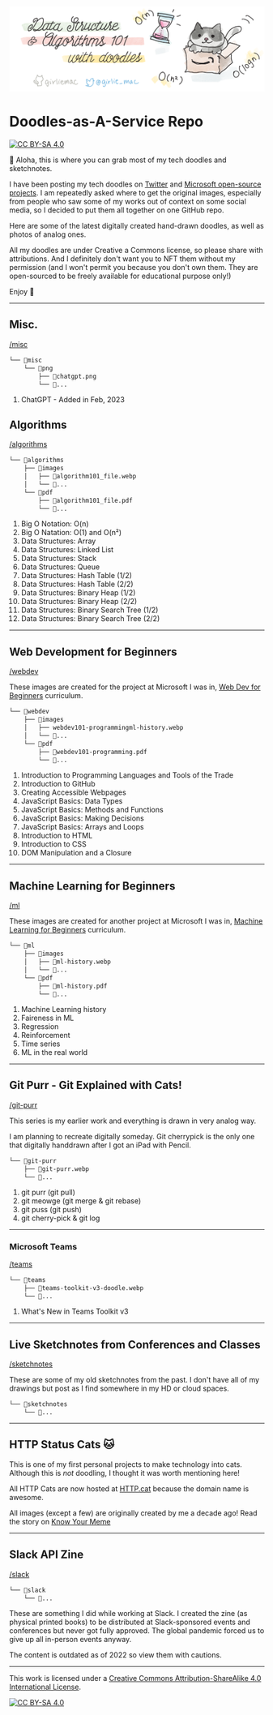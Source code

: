 
![header image](header.png)

# Doodles-as-A-Service Repo

[![CC BY-SA 4.0][cc-by-sa-shield]][cc-by-sa]

👋 Aloha, this is where you can grab most of my tech doodles and sketchnotes.

I have been posting my tech doodles on [Twitter](https://twitter.com/girlie_mac) and [Microsoft open-source projects](https://github.com/microsoft/). I am repeatedly asked where to get the original images, especially from people who saw some of my works out of context on some social media, so I decided to put them all together on one GitHub repo.

Here are some of the latest digitally created hand-drawn doodles, as well as photos of analog ones.

All my doodles are under Creative a Commons license, so please share with attributions. And I definitely don't want you to NFT them without my permission (and I won't permit you because you don't own them. They are open-sourced to be freely available for educational purpose only!)

Enjoy 🌺

---
## Misc.
[/misc](/misc)

```
└── 📁misc
    └── 📁png
        ├── 📄chatgpt.png
        └── 📄...
```
1. ChatGPT - Added in Feb, 2023


## Algorithms
[/algorithms](/algorithms)

```
└── 📁algorithms
    ├── 📁images
    │   ├── 📄algorithm101_file.webp
    │   └── 📄...
    └── 📁pdf
        ├── 📄algorithm101_file.pdf
        └── 📄...
```
1. Big O Notation: O(n)
2. Big O Natation: O(1) and O(n²)
3. Data Structures: Array
4. Data Structures: Linked List
5. Data Structures: Stack
6. Data Structures: Queue
7. Data Structures: Hash Table (1/2)
8. Data Structures: Hash Table (2/2)
9. Data Structures: Binary Heap (1/2)
10. Data Structures: Binary Heap (2/2)
11. Data Structures: Binary Search Tree (1/2)
12. Data Structures: Binary Search Tree (2/2)

---

## Web Development for Beginners
[/webdev](/webdev)

These images are created for the project at Microsoft I was in, [Web Dev for Beginners](https://github.com/microsoft/Web-Dev-For-Beginners)
curriculum. 

```
└── 📁webdev
    ├── 📁images
    │   ├── webdev101-programmingml-history.webp
    │   └── 📄...
    └── 📁pdf
        ├── 📄webdev101-programming.pdf
        └── 📄...
```

1. Introduction to Programming Languages and Tools of the Trade 
2. Introduction to GitHub
3. Creating Accessible Webpages
4. JavaScript Basics: Data Types
5. JavaScript Basics: Methods and Functions
6. JavaScript Basics: Making Decisions
7. JavaScript Basics: Arrays and Loops
8. Introduction to HTML
9. Introduction to CSS
10. DOM Manipulation and a Closure

---

## Machine Learning for Beginners
[/ml](/ml)

These images are created for another project at Microsoft I was in, [Machine Learning for Beginners](https://github.com/microsoft/ML-For-Beginners)
curriculum. 

```
└── 📁ml
    ├── 📁images
    │   ├── 📄ml-history.webp
    │   └── 📄...
    └── 📁pdf
        ├── 📄ml-history.pdf
        └── 📄...
```

1. Machine Learning history
1. Faireness in ML
1. Regression
1. Reinforcement
1. Time series
1. ML in the real world

---

## Git Purr - Git Explained with Cats!
[/git-purr](/git-purr)

This series is my earlier work and everything is drawn in very analog way. 

I am planning to recreate digitally someday. Git cherrypick is the only one that digitally handdrawn after I got an iPad with Pencil.

```
└── 📁git-purr
    ├── 📄git-purr.webp  
    └── 📄...

```

1. git purr (git pull)
1. git meowge (git merge & git rebase)
1. git puss (git push)
1. git cherry-pick & git log

---

### Microsoft Teams
[/teams](/teams)

```
└── 📁teams
    ├── 📄teams-toolkit-v3-doodle.webp  
    └── 📄...

```
1. What's New in Teams Toolkit v3

---

## Live Sketchnotes from Conferences and Classes
[/sketchnotes](/sketchnotes)

These are some of my old sketchnotes from the past. I don't have all of my drawings but post as I find somewhere in my HD or cloud spaces.

```
└── 📁sketchnotes  
    └── 📄...

```
---

## HTTP Status Cats 🐱

This is one of my first personal projects to make technology into cats. Although this is *not* doodling, I thought it was worth mentioning here!

All HTTP Cats are now hosted at [HTTP.cat](https://http.cat) because the domain name is awesome.

All images (except a few) are originally created by me a decade ago! Read the story on [Know Your Meme](https://knowyourmeme.com/memes/http-status-cats)

---

## Slack API Zine
[/slack](/slack)

```
└── 📁slack  
    └── 📄...

```

These are something I did while working at Slack. I created the zine (as physical printed books) to be distributed at Slack-sponsored events and conferences but never got fully approved. The global pandemic forced us to give up all in-person events anyway.

The content is outdated as of 2022 so view them with cautions.


---

This work is licensed under a [Creative Commons Attribution-ShareAlike 4.0
International License][cc-by-sa].

[![CC BY-SA 4.0][cc-by-sa-image]][cc-by-sa]

[cc-by-sa]: https://creativecommons.org/licenses/by-sa/4.0/
[cc-by-sa-image]: https://licensebuttons.net/l/by-sa/4.0/88x31.png
[cc-by-sa-shield]: https://img.shields.io/badge/License-CC%20BY--SA%204.0-lightgrey.svg
